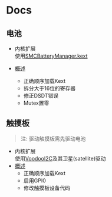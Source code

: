 # Docs

## 电池
+ 内核扩展  
使用[SMCBatteryManager.kext](https://github.com/acidanthera/VirtualSMC)

+ [概述](battery.md)
   + 正确顺序加载Kext
   + 拆分大于16位的寄存器
   + 修正DSDT错误
   + Mutex置零

## 触摸板
> 注: 驱动触摸板需先驱动电池
+ 内核扩展  
使用[VoodooI2C](https://github.com/VoodooI2C/VoodooI2C)及其卫星(satellite)驱动
+ [概述](i2c.md)
   + 正确顺序加载Kext
   + 启用GPI0
   + 修改触摸板设备代码